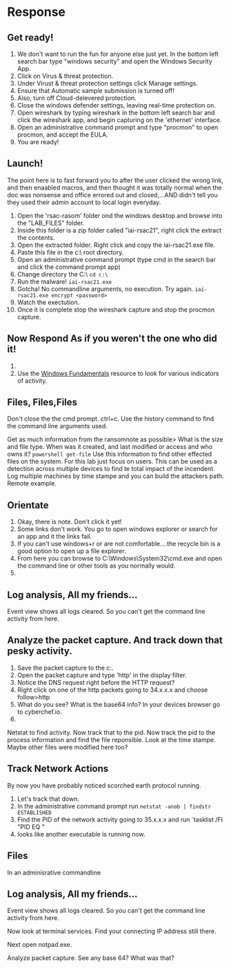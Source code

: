 # Response

## Get ready! 
1. We don't want to run the fun for anyone else just yet. In the bottom left search bar type "windows security" and open the Windows Security App.
2. Click on Virus & threat protection.
3. Under Virust & threat protection settings click Manage settings.
4. Ensure that Automatic sample submission is turned off!
5. Also, turn off Cloud-delevered protection.
6. Close the windows defender settings, leaving real-time protection on.
7. Open wireshark by typing wireshark in the bottom left search bar and click the wireshark app, and begin capturing on the 'ethernet' interface.
8. Open an administrative command prompt and type "procmon" to open procmon, and accept the EULA.
9. You are ready!

## Launch!

The point here is to fast forward you to after the user clicked the wrong link, and then enaabled macros, and then thought it was totally normal when the doc was nonsense and office errored out and closed,...AND didn't tell you they used their admin account to local login everyday.  

1. Open the 'rsac-rasom' folder ond the windows desktop and browse into the "LAB_FILES" folder.
2. Inside this folder is a zip folder called "iai-rsac21", right click the extract the contents.
3. Open the extracted folder. Right click and copy the iai-rsac21.exe file.
4. Paste this file in the c:\ root directory.
5. Open an administrative command prompt (type cmd in the search bar and click the command prompt app)
6. Change directory the C:\ `cd c:\`
7. Run the malware! `iai-rsac21.exe`
9. Gotcha! No commandline arguments, no execution. Try again. `iai-rsac21.exe encrypt <password>`
10. Watch the exectution. 
11. Once it is complete stop the wireshark capture and stop the procmon capture.

## Now Respond As if you weren't the one who did it!
1.
3. Use the [Windows Fundamentals](windows_fundamentals.md) resource to look for various indicators of activity.

## Files, Files,Files
Don't close the the cmd prompt.
ctrl+c. 
Use the history command to find the command line arguments used.

Get as much information from the ransomnote as possible>
What is the size and file type. When was it created, and last modified or access and who owns it?
`powershell get-file`
Use this information to find other effected files on the system. For this lab just focus on users.
This can be used as a detection across multiple devices to find te total impact of the incendent. Log multiple machines by time stampe and you can build the attackers path.
Remote example.

## Orientate

1. Okay, there is note. Don't click it yet!
2. Some links don't work. You go to open windows explorer or search for an app and it the links fail.
3. If you can't use windows+r or are not comfortable....the recycle bin is a good option to open up a file explorer.
4. From here you can browse to C:\Windows\System32\cmd.exe and open the command line or other tools as you normally would.
5. 
## Log analysis, All my friends...
Event view shows all logs cleared.  So you can't get the command line activity from here.

## Analyze the packet capture. And track down that pesky activity.

1. Save the packet capture to the c:\.
2. Open the packet capture and type 'http' in the display filter.
3. Notice the DNS request right before the HTTP request?
4. Right click on one of the http packets going to 34.x.x.x and choose follow>http
5. What do you see? What is the base64 info? In your devices browser go to cyberchef.io.
6. 

Netstat to find activity.
Now track that to the pid.
Now track the pid to the process information and find the file reponsible. Look at the time stampe. Maybe other files were modified here too?

## Track Network Actions
By now you have probably noticed scorched earth protocol running.
1. Let's track that down.
2. In the administrative command prompt run `netstat -anob | findstr ESTABLISHED`
3. Find the PID of the network activity going to 35.x.x.x and run `tasklist /FI "PID EQ <instert pid>"
4. looks like another executable is running now.


## Files

In an adminisrative commandline 


## Log analysis, All my friends...
Event view shows all logs cleared.  So you can't get the command line activity from here.

Now look at terminal services. Find your connecting IP address still there.

Next open notpad.exe. 


Analyze packet capture. 
See any base 64?  What was that? 


